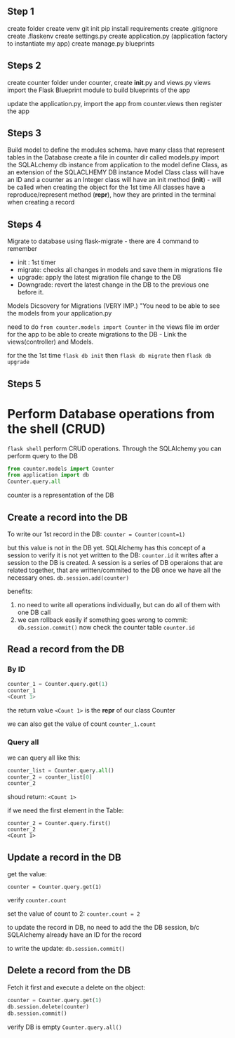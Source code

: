 Step 1
-------
create folder
create venv
git init
pip install requirements
create .gitignore
create .flaskenv
create settings.py
create application.py (application factory to instantiate my app)
create manage.py
blueprints

Steps 2
-------
create counter folder
under counter, create __init__.py and views.py
views import the Flask Blueprint module to build blueprints of the app

update the application.py, import the app from counter.views
then register the app

Steps 3
-------
Build model to define the modules schema. have many class that represent tables in the Database
create a file in counter dir called models.py
import the SQLALchemy db instance from application to the model
define Class, as an extension of the SQLACLHEMY DB instance Model Class
class will have an ID and a counter as an Integer
class will have an init method (__init__) - will be called when creating the object for the 1st time
All classes have a reproduce/represent method (__repr__), how they are printed in the terminal when creating a record 

Steps 4
-------

Migrate to database using flask-migrate -  there are 4 command to remember
- init : 1st timer 
- migrate: checks all changes in models and save them in migrations file
- upgrade: apply the latest migration file change to the DB
- Downgrade: revert the latest change in the DB to the previous one before it.

Models Dicsovery for Migrations (VERY IMP.)
"You need to be able to see the models from your application.py

need to do ```from counter.models import Counter``` in the views file im order for the app to be able to create migrations to the DB - Link the views(controller) and Models.

for the the 1st time ```flask db init```
then ```flask db migrate```
then ```flask db upgrade```

Steps 5
--------
# Perform Database operations from the shell (CRUD)

```flask shell```
perform CRUD operations. Through the SQLAlchemy you can perform query to the DB

```python
from counter.models import Counter
from application import db
Counter.query.all
```
counter is a representation of the DB

## Create a record into the DB

To write our 1st record in the DB:
```counter = Counter(count=1)```

but this value is not in the DB yet. SQLAlchemy has this concept of a session
to verify it is not yet written to the DB:
```counter.id```
it writes after a session to the DB is created. A session is a series of DB operaions that are related together, that are written/commited to the DB once we have all the necessary ones.
```db.session.add(counter)```

benefits: 
1. no need to write all operations individually, but can do all of them with one DB call
2. we can rollback easily if something goes wrong
to commit:
```db.session.commit()```
now check the counter table
```counter.id```

## Read a record from the DB
### By ID

```python
counter_1 = Counter.query.get(1)
counter_1
<Count 1>
```
the return value `<Count 1>` is the __repr__ of our class Counter

we can also get the value of count
```counter_1.count```

### Query all
we can query all like this:
```python
counter_list = Counter.query.all()
counter_2 = counter_list[0]
counter_2
```
shoud return:
`<Count 1>`

if we need the first element in the Table:

```
counter_2 = Counter.query.first()
counter_2
<Count 1>
```
## Update a record in the DB

get the value:

`counter = Counter.query.get(1)`

verify
`counter.count`

set the value of count to 2:
`counter.count = 2`

to update the record in DB, no need to add the the DB session, b/c SQLAlchemy already have an ID for the record

to write the update:
`db.session.commit()`

## Delete a record from the DB

Fetch it first and execute a delete on the object:
```python
counter = Counter.query.get(1)
db.session.delete(counter)
db.session.commit()

```
verify DB is empty
`Counter.query.all()`
